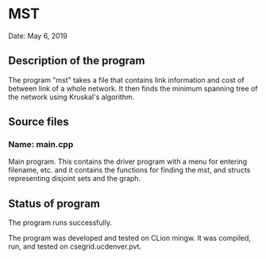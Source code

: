 # MST

Date: May 6, 2019


##  Description of the program

The program "mst" takes a file that contains link information and cost of between link of a whole network. It then finds the minimum spanning tree of the network using Kruskal's algorithm.



##  Source files


### Name:  main.cpp

   Main program.  This contains the driver program with a menu for entering filename, etc. and it contains the functions for finding the mst, and structs representing disjoint sets and the graph. 

   

##  Status of program

   The program runs successfully.  
   
   The program was developed and tested on CLion mingw.  It was 
   compiled, run, and tested on csegrid.ucdenver.pvt.

